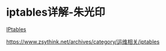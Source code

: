 # iptables详解-朱光印


[IPtables](https://www.zsythink.net/archives/category/运维相关/iptables)


https://www.zsythink.net/archives/category/运维相关/iptables